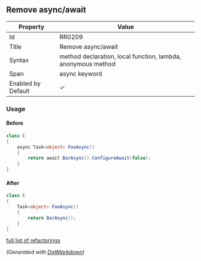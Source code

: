 ## Remove async/await

| Property           | Value                                                        |
| ------------------ | ------------------------------------------------------------ |
| Id                 | RR0209                                                       |
| Title              | Remove async/await                                           |
| Syntax             | method declaration, local function, lambda, anonymous method |
| Span               | async keyword                                                |
| Enabled by Default | &#x2713;                                                     |

### Usage

#### Before

```csharp
class C
{
    async Task<object> FooAsync()
    {
        return await BarAsync().ConfigureAwait(false);
    }
}
```

#### After

```csharp
class C
{
    Task<object> FooAsync()
    {
        return BarAsync();
    }
}
```

[full list of refactorings](Refactorings.md)

*\(Generated with [DotMarkdown](http://github.com/JosefPihrt/DotMarkdown)\)*